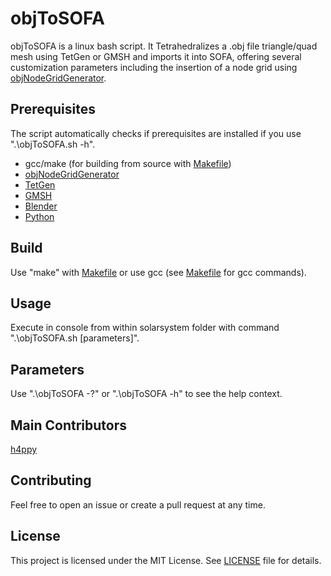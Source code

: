 # objToSOFA
objToSOFA is a linux bash script. It Tetrahedralizes a .obj file triangle/quad mesh using TetGen or GMSH and imports it into SOFA, offering several customization parameters including the insertion of a node grid using [objNodeGridGenerator](https://github.com/h4ppywastaken/objNodeGridGenerator).

## Prerequisites
The script automatically checks if prerequisites are installed if you use ".\objToSOFA.sh -h".

 - gcc/make (for building from source with [Makefile](Makefile))
 - [objNodeGridGenerator](https://github.com/h4ppywastaken/objNodeGridGenerator)
 - [TetGen](http://www.wias-berlin.de/software/index.jsp?id=TetGen)
 - [GMSH](http://gmsh.info/)
 - [Blender](https://www.blender.org/)
 - [Python](https://www.python.org/)


## Build

Use "make" with [Makefile](Makefile) or use gcc (see [Makefile](Makefile) for gcc commands).

## Usage

Execute in console from within solarsystem folder with command ".\objToSOFA.sh [parameters]".

## Parameters

Use ".\objToSOFA -?" or ".\objToSOFA -h" to see the help context.

## Main Contributors

[h4ppy](https://github.com/h4ppywastaken)

## Contributing

Feel free to open an issue or create a pull request at any time.

## License

This project is licensed under the MIT License. See [LICENSE](LICENSE) file for details.
